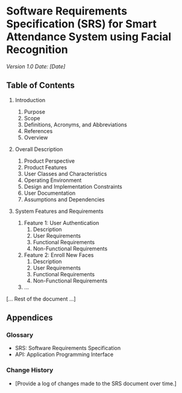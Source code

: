 # Software Requirements Specification (SRS) for Smart Attendance System using Facial Recognition
*Version 1.0*
*Date: [Date]*

## Table of Contents

1. Introduction
   1. Purpose
   2. Scope
   3. Definitions, Acronyms, and Abbreviations
   4. References
   5. Overview

2. Overall Description
   1. Product Perspective
   2. Product Features
   3. User Classes and Characteristics
   4. Operating Environment
   5. Design and Implementation Constraints
   6. User Documentation
   7. Assumptions and Dependencies

3. System Features and Requirements
   1. Feature 1: User Authentication
      1. Description
      2. User Requirements
      3. Functional Requirements
      4. Non-Functional Requirements
   2. Feature 2: Enroll New Faces
      1. Description
      2. User Requirements
      3. Functional Requirements
      4. Non-Functional Requirements
   3. ...

[... Rest of the document ...]

## Appendices

### Glossary
- SRS: Software Requirements Specification
- API: Application Programming Interface

### Change History
- [Provide a log of changes made to the SRS document over time.]


